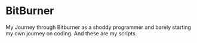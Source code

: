 # BitBurner
My Journey through Bitburner as a shoddy programmer and barely starting my own journey on coding. And these are my scripts.

